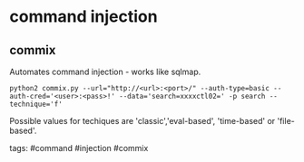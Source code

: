 # command injection

## commix
Automates command injection - works like sqlmap.
```
python2 commix.py --url="http://<url>:<port>/" --auth-type=basic --auth-cred='<user>:<pass>!' --data='search=xxxxctl02=' -p search --technique='f'
```
Possible values for techiques are 'classic','eval-based', 'time-based' or 'file-based'.

tags: #command #injection #commix 
